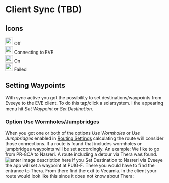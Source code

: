 # Client Sync (TBD)


## Icons
<img src="https://raw.githubusercontent.com/Risingson/eedocs/master/docs/images/Marker-100_off.png" width="24" height="24" > Off<br>
<img src="https://raw.githubusercontent.com/Risingson/eedocs/master/docs/images/Marker-100_standby.png" width="24" height="24" > Connecting to EVE<br>
<img src="https://raw.githubusercontent.com/Risingson/eedocs/master/docs/images/Marker-100_on.png" width="24" height="24" > On<br>
<img src="https://raw.githubusercontent.com/Risingson/eedocs/master/docs/images/Marker-100_fail.png" width="24" height="24" > Failed<br>

## Setting Waypoints
With sync active you got the possibility to set destinations/waypoints from Eveeye to the EVE client. To do this tap/click a solarsystem. I the appearing menu hit *Set Waypoint* or *Set Destination*.
### Option Use Wormholes/Jumpbridges
When you got one or both of the options *Use Wormholes* or *Use Jumpbridges* enabled in [Routing Settings](https://eveeye.readthedocs.io/en/latest/ui/settings/#Route) calculating the route will consider those connections. If a route is found that includes wormholes or jumpbridges waypoints will be set accordingly.
An example: We like to go from PR-8CA to Nasreri.
 A route including a detour via Thera was found.![enter image description here](https://raw.githubusercontent.com/Risingson/eedocs/master/docs/images/route/route_wh_ee.png)
 If you Set Destination to Nasreri via Eveeye the app will set a waypoint at PUIG-F. There you would have to find the entrance to Thera. From there find the exit to Vecamia.
 In the client your route would look like this since it does not know about Thera:
 
<!--stackedit_data:
eyJoaXN0b3J5IjpbLTM1MDIxODQxMywtMjEwMzc3NTg2Myw0MD
Q0MTQ2MTksLTIwODA1MDg1NDcsMTI1MzE0NzY1NSwtMTQ2NzA4
ODg5NCwyMDI4Nzc2NjIxLC0xNTEwNTI2MDkxLC0xMzQ1ODUzMj
c5XX0=
-->
